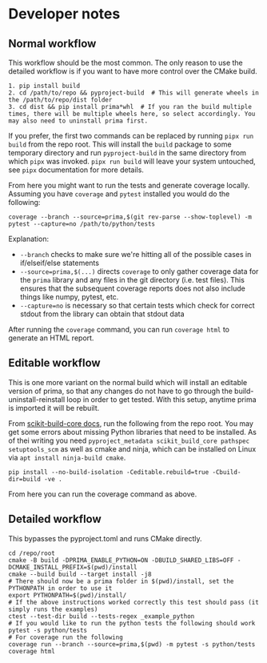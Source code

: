 # Developer notes

## Normal workflow

This workflow should be the most common. The only reason to use the detailed
workflow is if you want to have more control over the CMake build.

    1. pip install build
    2. cd /path/to/repo && pyproject-build  # This will generate wheels in the /path/to/repo/dist folder
    3. cd dist && pip install prima*whl  # If you ran the build multiple times, there will be multiple wheels here, so select accordingly. You may also need to uninstall prima first.

If you prefer, the first two commands can be replaced by running `pipx run build` from the repo root. This will install the `build` package to some temporary directory and run `pyproject-build` in the same directory from which `pipx` was invoked. `pipx run build` will leave your system untouched, see `pipx` documentation for more details.

From here you might want to run the tests and generate coverage locally. Assuming you have `coverage` and `pytest` installed you would do the following:

`coverage --branch --source=prima,$(git rev-parse --show-toplevel) -m pytest --capture=no /path/to/python/tests`

Explanation:
- `--branch` checks to make sure we're hitting all of the possible cases in if/elseif/else statements
- `--source=prima,$(...)` directs `coverage` to only gather coverage data for the `prima` library and any files in the git directory (i.e. test files). This ensures that the subsequent coverage reports does not also include things like numpy, pytest, etc. 
- `--capture=no` is necessary so that certain tests which check for correct stdout from the library can obtain that stdout data

After running the `coverage` command, you can run `coverage html` to generate an HTML report.

## Editable workflow

This is one more variant on the normal build which will install an editable version of prima, so that any changes do not have to go through the build-uninstall-reinstall loop in order to get tested. With this setup, anytime prima is imported it will be rebuilt.

From [scikit-build-core docs](https://scikit-build-core.readthedocs.io/en/latest/configuration.html#editable-installs), run the following from the repo root. You may get some errors about missing Python libraries that need to be installed. As of thei writing you need `pyproject_metadata scikit_build_core pathspec setuptools_scm` as well as cmake and ninja, which can be installed on Linux via `apt install ninja-build cmake`.

`pip install --no-build-isolation -Ceditable.rebuild=true -Cbuild-dir=build -ve .`

From here you can run the coverage command as above.

## Detailed workflow

This bypasses the pyproject.toml and runs CMake directly.

    cd /repo/root
    cmake -B build -DPRIMA_ENABLE_PYTHON=ON -DBUILD_SHARED_LIBS=OFF -DCMAKE_INSTALL_PREFIX=$(pwd)/install
    cmake --build build --target install -j8
    # There should now be a prima folder in $(pwd)/install, set the PYTHONPATH in order to use it
    export PYTHONPATH=$(pwd)/install/
    # If the above instructions worked correctly this test should pass (it simply runs the examples)
    ctest --test-dir build --tests-regex _example_python
    # If you would like to run the python tests the following should work
    pytest -s python/tests
    # For coverage run the following
    coverage run --branch --source=prima,$(pwd) -m pytest -s python/tests
    coverage html
